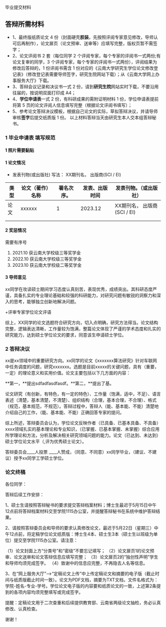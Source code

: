 毕业提交材料

## 答辩所需材料



- 1、最终版纸质论文 4 份（封面硬壳**胶装**，先按照评阅专家意见修改，导师认可后再制作），论文扉页（论文预审、送审等）应填写完整，版权页暂不需签字；
-  2、论文评阅书 2 套（每位同学 2 个评阅专家，每个专家的评阅书一式两份;有论文复审的同学，3 个评阅专家，每个专家的评阅书一式两份），评阅结果为修改后答辩的，1 份评阅书需含 1 份对应的《云南大学研究生学位论文修改登记表》（修改登记表需要导师签字，研究生院网站下载）；从《云南大学网上办事服务大厅》下载。
-  3、答辩会议记录和决议书一式 2 份，请到**研究生院**网站实时下载，不要沿用往届的，按说明双面打印成 A4； 
- 4、**学位申请表**一式 2 份，有科研成果的需附证明材料 1 份，学位申请表提前将第 5 页的论文评阅人信息填写完整（根据论文评阅书填写）；
-  5、参考论文答辩决议模板，根据自己论文的实际，草拟答辩决议，并请导师审核**签字**后提交纸质版 1 份。
    以上材料答辩当天由研究生本人交本组答辩秘书。







### 1 毕业申请表 填写规范

#### 1 照片需要黏贴





#### 1 论文情况

- 发表刊物(或出版社)   写法： XX期刊名， 出版商(SCI / EI)



| 类型 | 论文（著作）名称 | 署名次序。 | 发表、出版时间 | 发表刊物。（或出版社）      |
| ---- | ---------------- | ---------- | -------------- | --------------------------- |
| 论文 | xxxxxx           | 1          | 2023.12        | XX期刊名， 出版商(SCI / EI) |
|      |                  |            |                |                             |
|      |                  |            |                |                             |

#### 2 奖惩情况

需要有序号

1. 2021.10 获云南大学校级三等奖学金
2. 2022.10 获云南大学校级三等奖学金
3. 2023.10 获云南大学校级二等奖学金



#### 3 导师意见

xx同学在攻读硕士期间学习态度认真刻苦，表现优秀，成绩突出。其科研态度严谨，具备扎实的专业理论基础和较强的科研能力，对研究问题有敏锐的洞察力和深入的思考，能够独立创新地解决问题。

+评审专家学位论文评语

综上，XX同学的论文选题符合研究方向，切入点明确，研究方法得当。论文结构完整，逻辑表达清晰，工作量较为饱满，整篇论文体现了严谨的学术态度和扎实的研究能力，达到硕士学位论文的要求，同意该生申请硕士学位。





### 2 答辩决议

xx是xx领域中的重要研究方向。xx同学的论文《xxxxxxx算法研究》针对车联网中任务调度的问题，研究xxxxxxx。选题是目前xxxxx的关键问题，具有（重要，一定）的理论意义和实用价值。论文主要包括以下几方面的内容：

**第一，**提出sdfadfasdfasdf。**第二，**提出了基。

论文研究（有创新，有特色，有一定的特色）、工作量（饱满，适中，不足）、语言表述（清楚，基本清楚，不清楚）、组织结构（合理，基本合理，不合理）、格式（规范，基本规范，不规范）。答辩过程中，答辩人（能、基本能、不能）清楚地介绍自己的工作，（能、基本能、不能）正确回答专家的提问。

综上所述，答辩委员会认为，学位论文反映作者（已具备、已基本具备、不具备）xxxx领域扎实的基本理论和专业知识，（已掌握、已基本掌握、未掌握）综合应用所学理论和方法，分析及解决相关研究领域问题的能力。论文（已达到、未达到）硕士学位论文水平（,评为优秀硕士论文）。

答辩委员会____人投票 ____人赞成，（同意、不同意）xx同学毕业，（建议、不建议）授予xx同学工学硕士学位。









### 论文终稿

各位同学：

答辩后续工作安排：

1、硕士生请按照答辩秘书的要求提交答辩档案材料；博士生最迟于5月15日中午12点前将答辩档案材料交至学院1115办公室，并提醒答辩秘书在系统中维护答辩结果。

2、请按照答辩委员会和导师的要求认真修改论文，最迟于5月22日（星期三）中午12点前，将定稿学位论文纸质版：博士生4本、硕士生3本（硕士生以班级为单位）提交至学院1115办公室。请注意：

（1）论文封面上方“分类号”和“密级”不要忘记填写；
（2）论文扉页1的论文预审、论文送审和论文答辩信息应填写完整；
（3）论文扉页2的“独创性声明”学生和导师均须完成签字。
（4）致谢中的信息应完整，不再隐去人名等信息。

3、在“网上服务大厅”-->“定稿论文上传”中上传定稿论文和摘要的电子版（截止时间与纸质版截止时间一致）。论文为PDF文档，摘要为TXT文档，文件名格式为：学院-姓名-专业-学号。学位论文电子版的内容要和纸质论文的一致，上述第2条提到的各项内容均须完整填写或完成签字。

提醒：定稿论文用于二次查重和后续提供教育部、云南省两级论文抽检，务必认真修改、认真检查。

谢谢！
